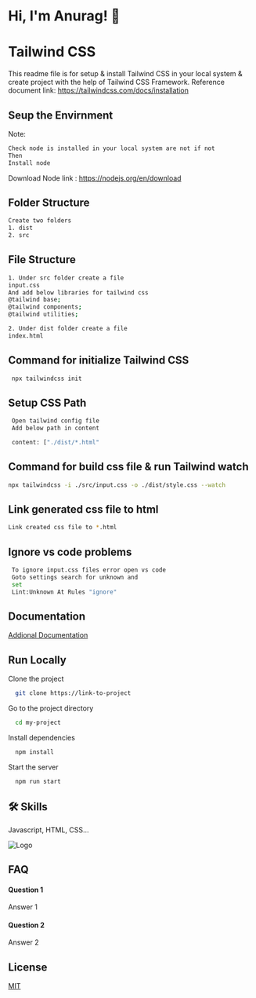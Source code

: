 # Hi, I'm Anurag! 👋


# Tailwind CSS

This readme file is for setup & install Tailwind CSS in your local system & create project with the help of Tailwind CSS Framework.
Reference document link:  https://tailwindcss.com/docs/installation

## Seup the Envirnment

Note: 
```bash
Check node is installed in your local system are not if not 
Then
Install node 
```
Download Node link : https://nodejs.org/en/download

## Folder Structure

```bash
Create two folders 
1. dist
2. src

```

## File Structure

```bash
1. Under src folder create a file
input.css
And add below libraries for tailwind css
@tailwind base;
@tailwind components;
@tailwind utilities;

2. Under dist folder create a file
index.html

```
## Command for initialize Tailwind CSS 
```bash
 npx tailwindcss init
```

## Setup CSS Path
```bash
 Open tailwind config file
 Add below path in content

 content: ["./dist/*.html"
```

## Command for build css file & run Tailwind watch
```bash
npx tailwindcss -i ./src/input.css -o ./dist/style.css --watch
```
## Link generated css file to html 
```bash
Link created css file to *.html
```
## Ignore vs code problems
```bash
 To ignore input.css files error open vs code
 Goto settings search for unknown and
 set 
 Lint:Unknown At Rules "ignore"
```

    
## Documentation

[Addional Documentation](https://linktodocumentation)


## Run Locally

Clone the project

```bash
  git clone https://link-to-project
```

Go to the project directory

```bash
  cd my-project
```

Install dependencies

```bash
  npm install
```

Start the server

```bash
  npm run start
```


## 🛠 Skills
Javascript, HTML, CSS...


![Logo](https://dev-to-uploads.s3.amazonaws.com/uploads/articles/th5xamgrr6se0x5ro4g6.png)


## FAQ

#### Question 1

Answer 1

#### Question 2

Answer 2


## License

[MIT](https://choosealicense.com/licenses/mit/)


